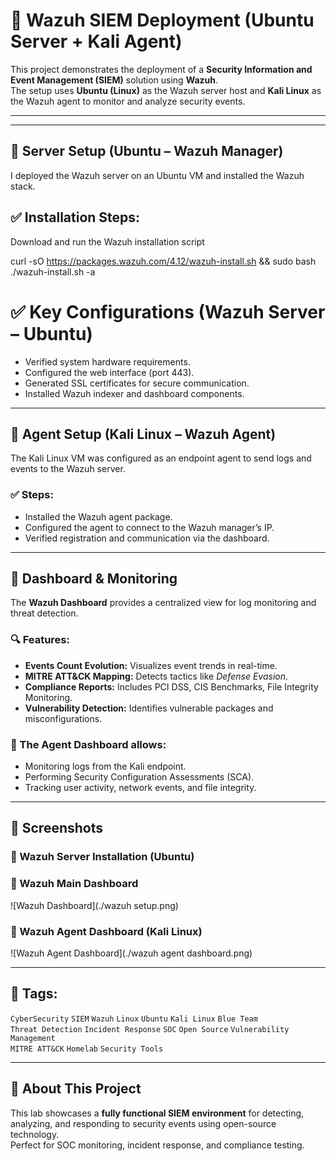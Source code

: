 # 🚀 Wazuh SIEM Deployment (Ubuntu Server + Kali Agent)

This project demonstrates the deployment of a **Security Information and Event Management (SIEM)** solution using **Wazuh**.  
The setup uses **Ubuntu (Linux)** as the Wazuh server host and **Kali Linux** as the Wazuh agent to monitor and analyze security events.

---
---

## 🔹 Server Setup (Ubuntu – Wazuh Manager)

I deployed the Wazuh server on an Ubuntu VM and installed the Wazuh stack.

## ✅ Installation Steps:

 Download and run the Wazuh installation script

curl -sO https://packages.wazuh.com/4.12/wazuh-install.sh && sudo bash ./wazuh-install.sh -a



# ✅ Key Configurations (Wazuh Server – Ubuntu)

- Verified system hardware requirements.
- Configured the web interface (port 443).
- Generated SSL certificates for secure communication.
- Installed Wazuh indexer and dashboard components.

---

## 🔹 Agent Setup (Kali Linux – Wazuh Agent)

The Kali Linux VM was configured as an endpoint agent to send logs and events to the Wazuh server.

### ✅ Steps:
- Installed the Wazuh agent package.
- Configured the agent to connect to the Wazuh manager’s IP.
- Verified registration and communication via the dashboard.

---

## 🔹 Dashboard & Monitoring

The **Wazuh Dashboard** provides a centralized view for log monitoring and threat detection.

### 🔍 Features:
- **Events Count Evolution:** Visualizes event trends in real-time.
- **MITRE ATT&CK Mapping:** Detects tactics like *Defense Evasion*.
- **Compliance Reports:** Includes PCI DSS, CIS Benchmarks, File Integrity Monitoring.
- **Vulnerability Detection:** Identifies vulnerable packages and misconfigurations.

### 🔹 The Agent Dashboard allows:
- Monitoring logs from the Kali endpoint.
- Performing Security Configuration Assessments (SCA).
- Tracking user activity, network events, and file integrity.

---

## 📸 Screenshots

### 🔹 Wazuh Server Installation (Ubuntu)



### 🔹 Wazuh Main Dashboard
![Wazuh Dashboard](./wazuh setup.png)

### 🔹 Wazuh Agent Dashboard (Kali Linux)
![Wazuh Agent Dashboard](./wazuh agent dashboard.png)

---

## 🔖 Tags:
`CyberSecurity` `SIEM` `Wazuh` `Linux` `Ubuntu` `Kali Linux` `Blue Team`  
`Threat Detection` `Incident Response` `SOC` `Open Source` `Vulnerability Management`  
`MITRE ATT&CK` `Homelab` `Security Tools`

---

## 📌 About This Project

This lab showcases a **fully functional SIEM environment** for detecting, analyzing, and responding to security events using open-source technology.  
Perfect for SOC monitoring, incident response, and compliance testing.

